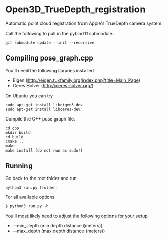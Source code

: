 # Open3D_TrueDepth_registration
Automatic point cloud registration from Apple's TrueDepth camera system.

Call the following to pull in the pybind11 submodule.
```
git submodule update --init --recursive
```

## Compiling pose_graph.cpp
You'll need the following libraries installed
- Eigen (http://eigen.tuxfamily.org/index.php?title=Main_Page)
- Ceres Solver (http://ceres-solver.org/)

On Ubuntu you can try
```
sudo apt-get install libeigen3-dev
sudo apt-get install libceres-dev
```

Compile the C++ pose graph file.
```
cd cpp
mkdir build
cd build
cmake ..
make
make install (do not run as sudo!)
```

## Running
Go back to the root folder and run

```
python3 run.py [folder]
```

For all available options
```
$ python3 run.py -h
```

You'll most likely need to adjust the following options for your setup
- --min_depth (min depth distance (meters))
- --max_depth (max depth distance (meters))